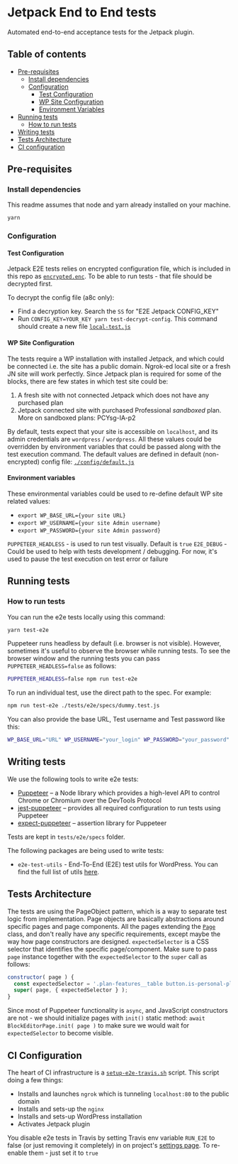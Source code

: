 # Jetpack End to End tests

Automated end-to-end acceptance tests for the Jetpack plugin.

## Table of contents

- [Pre-requisites](#pre-requisites)
  - [Install dependencies](#install-dependencies)
  - [Configuration](#configuration)
    - [Test Configuration](#test-configuration)
    - [WP Site Configuration](#wp-site-configuration)
    - [Environment Variables](#environment-variables)
- [Running tests](#running-tests)
  - [How to run tests](#how-to-run-tests)
- [Writing tests](#writing-tests)
- [Tests Architecture](#tests-architecture)
- [CI configuration](#ci-configuration)

## Pre-requisites

### Install dependencies

This readme assumes that node and yarn already installed on your machine.

```bash
yarn
```

### Configuration

#### Test Configuration

Jetpack E2E tests relies on encrypted configuration file, which is included in this repo as [`encrypted.enc`](./config/encrypted.enc). To be able to run tests - that file should be decrypted first.

To decrypt the config file (a8c only):

- Find a decryption key. Search the `SS` for "E2E Jetpack CONFIG_KEY"
- Run `CONFIG_KEY=YOUR_KEY yarn test-decrypt-config`. This command should create a new file  [`local-test.js`](./config/local-test.js)

#### WP Site Configuration

The tests require a WP installation with installed Jetpack, and which could be connected i.e. the site has a public domain. Ngrok-ed local site or a fresh JN site will work perfectly. Since Jetpack plan is required for some of the blocks, there are few states in which test site could be:

1. A fresh site with not connected Jetpack which does not have any purchased plan
2. Jetpack connected site with purchased Professional _sandboxed_ plan. More on sandboxed plans: PCYsg-IA-p2

By default, tests expect that your site is accessible on `localhost`, and its admin credentials are `wordpress` / `wordpress`. All these values could be overridden by environment variables that could be passed along with the test execution command. The default values are defined in default (non-encrypted) config file: [`./config/default.js`](./config/default.js)

#### Environment variables

These environmental variables could be used to re-define default WP site related values:

- `export WP_BASE_URL={your site URL}`
- `export WP_USERNAME={your site Admin username}`
- `export WP_PASSWORD={your site Admin password}`

`PUPPETEER_HEADLESS` - is used to run test visually. Default is `true`
`E2E_DEBUG` - Could be used to help with tests development / debugging. For now, it's used to pause the test execution on test error or failure

## Running tests

### How to run tests

You can run the e2e tests locally using this command:

```bash
yarn test-e2e
```

Puppeteer runs headless by default (i.e. browser is not visible). However, sometimes it's useful to observe the browser while running tests. To see the browser window and the running tests you can pass `PUPPETEER_HEADLESS=false` as follows:

```bash
PUPPETEER_HEADLESS=false npm run test-e2e
```

To run an individual test, use the direct path to the spec. For example:

```bash
npm run test-e2e ./tests/e2e/specs/dummy.test.js
```

You can also provide the base URL, Test username and Test password like this:

```bash
WP_BASE_URL="URL" WP_USERNAME="your_login" WP_PASSWORD="your_password" npm run test-e2e
```

## Writing tests

We use the following tools to write e2e tests:

- [Puppeteer](https://github.com/GoogleChrome/puppeteer) – a Node library which provides a high-level API to control Chrome or Chromium over the DevTools Protocol
- [jest-puppeteer](https://github.com/smooth-code/jest-puppeteer) – provides all required configuration to run tests using Puppeteer
- [expect-puppeteer](https://github.com/smooth-code/jest-puppeteer/tree/master/packages/expect-puppeteer) – assertion library for Puppeteer

Tests are kept in `tests/e2e/specs` folder.

The following packages are being used to write tests:

- `e2e-test-utils` - End-To-End (E2E) test utils for WordPress. You can find the full list of utils [here](https://github.com/WordPress/gutenberg/tree/master/packages/e2e-test-utils).

## Tests Architecture

The tests are using the PageObject pattern, which is a way to separate test logic from implementation. Page objects are basically abstractions around specific pages and page components. All the pages extending the [`Page`](./lib/pages/page.js) class, and don't really have any specific requirements, except maybe the way how page constructors are designed. `expectedSelector` is a CSS selector that identifies the specific page/component. Make sure to pass `page` instance together with the `expectedSelector` to the `super` call as follows:

```js
constructor( page ) {
  const expectedSelector = '.plan-features__table button.is-personal-plan:not([disabled])';
  super( page, { expectedSelector } );
}
```

Since most of Puppeteer functionality is `async`, and JavaScript constructors are not - we should initialize pages with `init()` static method: `await BlockEditorPage.init( page )` to make sure we would wait for `expectedSelector` to become visible.

## CI Configuration

The heart of CI infrastructure is a [`setup-e2e-travis.sh`](./bin/setup-e2e-travis.sh) script. This script doing a few things:

- Installs and launches `ngrok` which is tunneling `localhost:80` to the public domain
- Installs and sets-up the `nginx`
- Installs and sets-up WordPress installation
- Activates Jetpack plugin

You disable e2e tests in Travis by setting Travis env variable `RUN_E2E` to false (or just removing it completely) in on project's [settings page](https://travis-ci.org/Automattic/jetpack/settings). To re-enable them - just set it to `true`
